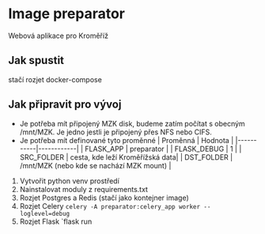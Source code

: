 # Image preparator
Webová aplikace pro Kroměříž

## Jak spustit
stačí rozjet docker-compose


## Jak připravit pro vývoj
- Je potřeba mít připojený MZK disk, budeme zatím počítat s obecným /mnt/MZK. Je jedno jestli je připojený přes NFS nebo CIFS.
- Je potřeba mít definované tyto proměnné
  | Proměnná  | Hodnota    |
  |-----------|------------|
  | FLASK_APP | preparator |
  | FLASK_DEBUG | 1 | 
  | SRC_FOLDER | cesta, kde leží Kroměřížská data|
  | DST_FOLDER | /mnt/MZK (nebo kde se nachází MZK mount) |
      
1. Vytvořit python venv prostředí
2. Nainstalovat moduly z requirements.txt
3. Rozjet Postgres a Redis (stačí jako kontejner image)
4. Rozjet Celery `celery -A preparator:celery_app worker --loglevel=debug`
6. Rozjet Flask `flask run
